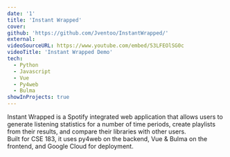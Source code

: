 ```yaml
---
date: '1'
title: 'Instant Wrapped'
cover:
github: 'https://github.com/Jventoo/InstantWrapped/'
external:
videoSourceURL: https://www.youtube.com/embed/53LFEOlSG0c
videoTitle: 'Instant Wrapped Demo'
tech:
  - Python
  - Javascript
  - Vue
  - Py4web
  - Bulma
showInProjects: true
---
```


Instant Wrapped is a Spotify integrated web application that allows users to generate listening statistics for a number of time periods, create playlists from their results, and compare their libraries with other users.  
Built for CSE 183, it uses py4web on the backend, Vue & Bulma on the frontend, and Google Cloud for deployment.
